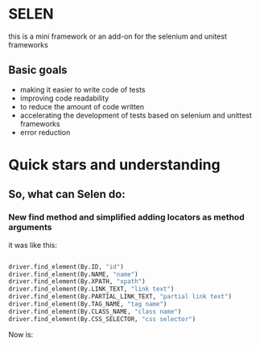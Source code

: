 # SELEN 
this is a mini framework or an add-on for the selenium and unitest frameworks

## Basic goals

- making it easier to write code of tests
- improving code readability
- to reduce the amount of code written
- accelerating the development of tests based on selenium and unittest frameworks
- error reduction


# Quick stars and understanding

## So, what can Selen do:

### New find method and simplified adding locators as method arguments

it was like this:
```python

driver.find_element(By.ID, "id")
driver.find_element(By.NAME, "name")
driver.find_element(By.XPATH, "xpath")
driver.find_element(By.LINK_TEXT, "link text")
driver.find_element(By.PARTIAL_LINK_TEXT, "partial link text")
driver.find_element(By.TAG_NAME, "tag name")
driver.find_element(By.CLASS_NAME, "class name")
driver.find_element(By.CSS_SELECTOR, "css selector")

```
Now is:



